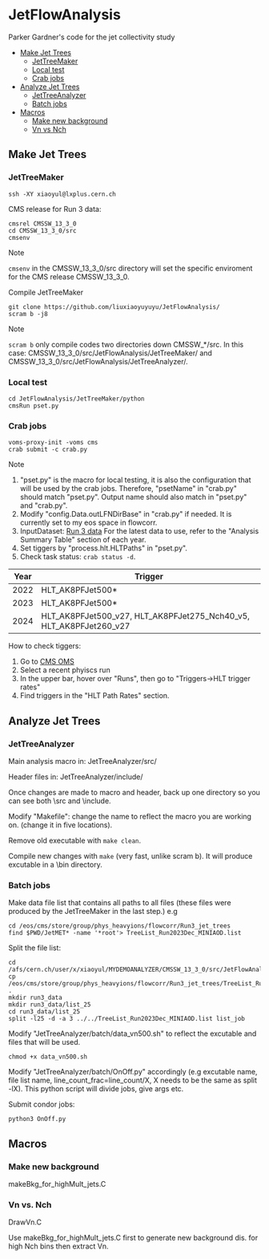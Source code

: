 # JetFlowAnalysis
Parker Gardner's code for the jet collectivity study

- [Make Jet Trees](#make-jet-trees)
  - [JetTreeMaker](#jettreemaker)
  - [Local test](#local-test)
  - [Crab jobs](#crab-jobs)
- [Analyze Jet Trees](#analyze-jet-trees) 
  - [JetTreeAnalyzer](#jettreeanalyzer)
  - [Batch jobs](#batch-jobs)
- [Macros](#macros) 
  - [Make new background](#make-new-background)
  - [Vn vs Nch](#vn-vs-nch)
   
## Make Jet Trees
### JetTreeMaker
```Linux
ssh -XY xiaoyul@lxplus.cern.ch
```
CMS release for Run 3 data:
```Linux
cmsrel CMSSW_13_3_0
cd CMSSW_13_3_0/src
cmsenv
```  
>[!Note] 
>`cmsenv` in the CMSSW_13_3_0/src directory will set the specific enviroment for the CMS release CMSSW_13_3_0.

Compile JetTreeMaker
```Linux
git clone https://github.com/liuxiaoyuyuyu/JetFlowAnalysis/
scram b -j8
```  
>[!Note] 
>`scram b` only compile codes two directories down CMSSW_*/src. In this case: CMSSW_13_3_0/src/JetFlowAnalysis/JetTreeMaker/ and CMSSW_13_3_0/src/JetFlowAnalysis/JetTreeAnalyzer/.

### Local test
```Linux
cd JetFlowAnalysis/JetTreeMaker/python
cmsRun pset.py
```  
### Crab jobs 
```Linux
voms-proxy-init -voms cms
crab submit -c crab.py
```
>[!Note] 
>1. "pset.py" is the macro for local testing, it is also the configuration that will be used by the crab jobs. Therefore, "psetName" in "crab.py" should match "pset.py". Output name should also match in "pset.py" and "crab.py".
>2. Modify "config.Data.outLFNDirBase" in "crab.py" if needed. It is currently set to my eos space in flowcorr. 
>3. InputDataset:
>[Run 3 data](https://twiki.cern.ch/twiki/bin/viewauth/CMS/PdmVRun3Analysis#Year_2024)
>For the latest data to use, refer to the "Analysis Summary Table" section of each year.
>5. Set tiggers by "process.hlt.HLTPaths" in "pset.py".
>6. Check task status: `crab status -d`.

| Year   | Trigger   |
|------------|------------|
| 2022| HLT_AK8PFJet500*| 
| 2023| HLT_AK8PFJet500*| 
| 2024|HLT_AK8PFJet500_v27, HLT_AK8PFJet275_Nch40_v5, HLT_AK8PFJet260_v27 | 

How to check tiggers:
1. Go to [CMS OMS](https://cmsoms.cern.ch/cms/run_3/index)
2. Select a recent phyiscs run
3. In the upper bar, hover over "Runs", then go to "Triggers->HLT trigger rates"
4. Find triggers in the "HLT Path Rates" section.

## Analyze Jet Trees
### JetTreeAnalyzer
Main analysis macro in: JetTreeAnalyzer/src/

Header files in: JetTreeAnalyzer/include/ 
<!--
Macros in src/
Main macro( list of files, job number 1-N)
    loads root file
    2PC, jet multiplicity, save histograms
    Line 136-137 comment out
        MC corrections
    Line 141-144 comment out
        HLT efficiency

    Line 79 
    Line 149 Main code starts

Header file
    include/
    3 header files: coordinate tools, constants, Tree details
-->    
Once changes are made to macro and header, back up one directory so you can see both \src and \include. 

Modify "Makefile": change the name to reflect the macro you are working on. (change it in five locations).

Remove old executable with `make clean`. 

Compile new changes with `make` (very fast, unlike scram b). It will produce excutable in a \bin directory.

### Batch jobs
Make data file list that contains all paths to all files (these files were produced by the JetTreeMaker in the last step.)
e.g
```
cd /eos/cms/store/group/phys_heavyions/flowcorr/Run3_jet_trees
find $PWD/JetMET* -name '*root'> TreeList_Run2023Dec_MINIAOD.list
```
Split the file list:
```
cd /afs/cern.ch/user/x/xiaoyul/MYDEMOANALYZER/CMSSW_13_3_0/src/JetFlowAnalysis/JetTreeAnalyzer/batch/
cp /eos/cms/store/group/phys_heavyions/flowcorr/Run3_jet_trees/TreeList_Run2023Dec_MINIAOD.list .
mkdir run3_data
mkdir run3_data/list_25
cd run3_data/list_25
split -l25 -d -a 3 ../../TreeList_Run2023Dec_MINIAOD.list list_job
```

Modify "JetTreeAnalyzer/batch/data_vn500.sh" to reflect the excutable and files that will be used. 
```
chmod +x data_vn500.sh
```

Modify "JetTreeAnalyzer/batch/OnOff.py" accordingly (e.g excutable name, file list name, line_count_frac=line_count/X, X needs to be the same as split -lX). This python script will divide jobs, give args etc. 

Submit condor jobs:
```Linux
python3 OnOff.py
```

## Macros 
### Make new background
makeBkg_for_highMult_jets.C

### Vn vs. Nch
DrawVn.C

Use makeBkg_for_highMult_jets.C first to generate new background dis. for high Nch bins then extract Vn.

